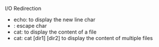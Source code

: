 I/O Redirection

- echo: to display the new line char
- \: escape char
- cat: to display the content of a file
- cat: cat [dir1] [dir2] to display the content of multiple files

